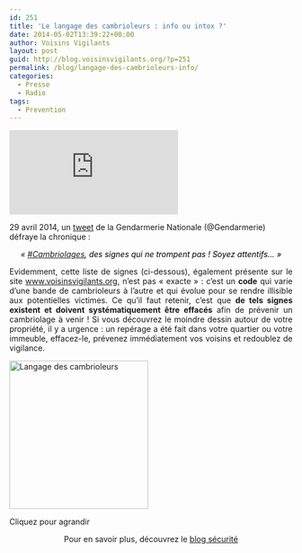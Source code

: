 ```yaml
---
id: 251
title: 'Le langage des cambrioleurs : info ou intox ?'
date: 2014-05-02T13:39:22+00:00
author: Voisins Vigilants
layout: post
guid: http://blog.voisinsvigilants.org/?p=251
permalink: /blog/langage-des-cambrioleurs-info/
categories:
  - Presse
  - Radio
tags:
  - Prevention
---
```

<div class="videocontent">
<iframe class="iframe-video" src="https://www.youtube.com/embed/WTBpY3LBd90" frameborder="0" allow="accelerometer; autoplay; encrypted-media; gyroscope; picture-in-picture" allowfullscreen></iframe>
</div>

29 avril 2014, un <a href="http://twitter.com/Gendarmerie/status/461084813579919360/photo/1" target="_blank">tweet</a> de la Gendarmerie Nationale (@Gendarmerie) défraye la chronique :

<p style="text-align: center">
  <em>« <a href="https://twitter.com/hashtag/cambriolages?src=hash" target="_blank">#Cambriolages</a></em><span style="font-style: italic;color: #000000">, des signes qui ne trompent pas ! Soyez attentifs… »</span>
</p>

<p style="text-align: justify">
  Evidemment, cette liste de signes (ci-dessous), également présente sur le site <a href="http://www.voisinsvigilants.org/techniques_de_cambriolages" target="_blank">www.voisinsvigilants.org</a>, n&rsquo;est pas &laquo;&nbsp;exacte&nbsp;&raquo; : c&rsquo;est un <strong>code</strong> qui varie d&rsquo;une bande de cambrioleurs à l&rsquo;autre et qui évolue pour se rendre illisible aux potentielles victimes. Ce qu&rsquo;il faut retenir, c&rsquo;est que <strong>de tels signes existent et doivent systématiquement être effacés</strong> afin de prévenir un cambriolage à venir ! Si vous découvrez le moindre dessin autour de votre propriété, il y a urgence : un repérage a été fait dans votre quartier ou votre immeuble, effacez-le, prévenez immédiatement vos voisins et redoublez de vigilance.
</p>

<div id="attachment_414" style="width: 257px" class="wp-caption aligncenter">
  <img class="wp-image-414" src="http://blog.voisinsvigilants.org/presse/wp-content/uploads/sites/5/2014/05/Liste-signes-cambrioleurs-280x300.jpg" alt="Langage des cambrioleurs" width="247" height="264" />
  
  <p class="wp-caption-text">
    Cliquez pour agrandir
  </p>
</div>

<p style="text-align: center">
  Pour en savoir plus, découvrez le <a href="http://blog.voisinsvigilants.org/securite/" target="_blank">blog sécurité</a>
</p>
